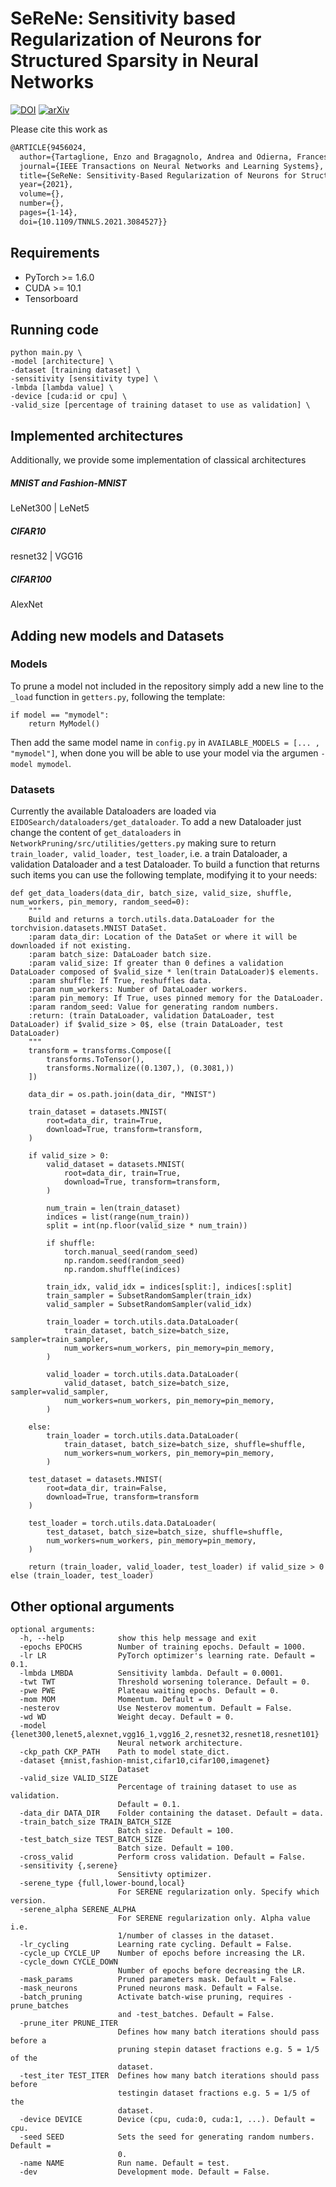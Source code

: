 # SeReNe: Sensitivity based Regularization of Neurons for Structured Sparsity in Neural Networks
[![DOI](https://zenodo.org/badge/doi/10.1109/TNNLS.2021.3084527.svg)](http://dx.doi.org/10.1109/TNNLS.2021.3084527)
[![arXiv](https://img.shields.io/badge/arXiv-2102.03773-b31b1b.svg)](https://arxiv.org/abs/2102.03773)

Please cite this work as

```latex
@ARTICLE{9456024,
  author={Tartaglione, Enzo and Bragagnolo, Andrea and Odierna, Francesco and Fiandrotti, Attilio and Grangetto, Marco},
  journal={IEEE Transactions on Neural Networks and Learning Systems}, 
  title={SeReNe: Sensitivity-Based Regularization of Neurons for Structured Sparsity in Neural Networks}, 
  year={2021},
  volume={},
  number={},
  pages={1-14},
  doi={10.1109/TNNLS.2021.3084527}}

```

## Requirements
* PyTorch >= 1.6.0
* CUDA >= 10.1
* Tensorboard

## Running code
```
python main.py \
-model [architecture] \
-dataset [training dataset] \
-sensitivity [sensitivity type] \
-lmbda [lambda value] \
-device [cuda:id or cpu] \
-valid_size [percentage of training dataset to use as validation] \
```

## Implemented architectures
Additionally, we provide some implementation of classical architectures

##### MNIST and Fashion-MNIST
LeNet300 | LeNet5

##### CIFAR10
resnet32 | VGG16

##### CIFAR100
AlexNet

## Adding new models and Datasets

### Models
To prune a model not included in the repository simply add a new line to the `_load` function in `getters.py`,
following the template:
```
if model == "mymodel":
    return MyModel()
```
Then add the same model name in `config.py` in `AVAILABLE_MODELS = [... , "mymodel"]`, when done you will be able
to use your model via the argumen `-model mymodel`.

### Datasets
Currently the available Dataloaders are loaded via ``EIDOSearch/dataloaders/get_dataloader``.
To add a new Dataloader just change the content of ``get_dataloaders`` in `NetworkPruning/src/utilities/getters.py`
making sure to return ``train_loader, valid_loader, test_loader``, i.e. a train Dataloader, a validation Dataloader and a test Dataloader.
To build a function that returns such items you can use the following template, modifying it to your needs:
```
def get_data_loaders(data_dir, batch_size, valid_size, shuffle, num_workers, pin_memory, random_seed=0):
    """
    Build and returns a torch.utils.data.DataLoader for the torchvision.datasets.MNIST DataSet.
    :param data_dir: Location of the DataSet or where it will be downloaded if not existing.
    :param batch_size: DataLoader batch size.
    :param valid_size: If greater than 0 defines a validation DataLoader composed of $valid_size * len(train DataLoader)$ elements.
    :param shuffle: If True, reshuffles data.
    :param num_workers: Number of DataLoader workers.
    :param pin_memory: If True, uses pinned memory for the DataLoader.
    :param random_seed: Value for generating random numbers.
    :return: (train DataLoader, validation DataLoader, test DataLoader) if $valid_size > 0$, else (train DataLoader, test DataLoader)
    """
    transform = transforms.Compose([
        transforms.ToTensor(),
        transforms.Normalize((0.1307,), (0.3081,))
    ])

    data_dir = os.path.join(data_dir, "MNIST")

    train_dataset = datasets.MNIST(
        root=data_dir, train=True,
        download=True, transform=transform,
    )

    if valid_size > 0:
        valid_dataset = datasets.MNIST(
            root=data_dir, train=True,
            download=True, transform=transform,
        )

        num_train = len(train_dataset)
        indices = list(range(num_train))
        split = int(np.floor(valid_size * num_train))

        if shuffle:
            torch.manual_seed(random_seed)
            np.random.seed(random_seed)
            np.random.shuffle(indices)

        train_idx, valid_idx = indices[split:], indices[:split]
        train_sampler = SubsetRandomSampler(train_idx)
        valid_sampler = SubsetRandomSampler(valid_idx)

        train_loader = torch.utils.data.DataLoader(
            train_dataset, batch_size=batch_size, sampler=train_sampler,
            num_workers=num_workers, pin_memory=pin_memory,
        )

        valid_loader = torch.utils.data.DataLoader(
            valid_dataset, batch_size=batch_size, sampler=valid_sampler,
            num_workers=num_workers, pin_memory=pin_memory,
        )

    else:
        train_loader = torch.utils.data.DataLoader(
            train_dataset, batch_size=batch_size, shuffle=shuffle,
            num_workers=num_workers, pin_memory=pin_memory,
        )

    test_dataset = datasets.MNIST(
        root=data_dir, train=False,
        download=True, transform=transform
    )

    test_loader = torch.utils.data.DataLoader(
        test_dataset, batch_size=batch_size, shuffle=shuffle,
        num_workers=num_workers, pin_memory=pin_memory,
    )

    return (train_loader, valid_loader, test_loader) if valid_size > 0 else (train_loader, test_loader)
```

## Other optional arguments
```
optional arguments:
  -h, --help            show this help message and exit
  -epochs EPOCHS        Number of training epochs. Default = 1000.
  -lr LR                PyTorch optimizer's learning rate. Default = 0.1.
  -lmbda LMBDA          Sensitivity lambda. Default = 0.0001.
  -twt TWT              Threshold worsening tolerance. Default = 0.
  -pwe PWE              Plateau waiting epochs. Default = 0.
  -mom MOM              Momentum. Default = 0
  -nesterov             Use Nesterov momentum. Default = False.
  -wd WD                Weight decay. Default = 0.
  -model {lenet300,lenet5,alexnet,vgg16_1,vgg16_2,resnet32,resnet18,resnet101}
                        Neural network architecture.
  -ckp_path CKP_PATH    Path to model state_dict.
  -dataset {mnist,fashion-mnist,cifar10,cifar100,imagenet}
                        Dataset
  -valid_size VALID_SIZE
                        Percentage of training dataset to use as validation.
                        Default = 0.1.
  -data_dir DATA_DIR    Folder containing the dataset. Default = data.
  -train_batch_size TRAIN_BATCH_SIZE
                        Batch size. Default = 100.
  -test_batch_size TEST_BATCH_SIZE
                        Batch size. Default = 100.
  -cross_valid          Perform cross validation. Default = False.
  -sensitivity {,serene}
                        Sensitivty optimizer.
  -serene_type {full,lower-bound,local}
                        For SERENE regularization only. Specify which version.
  -serene_alpha SERENE_ALPHA
                        For SERENE regularization only. Alpha value i.e.
                        1/number of classes in the dataset.
  -lr_cycling           Learning rate cycling. Default = False.
  -cycle_up CYCLE_UP    Number of epochs before increasing the LR.
  -cycle_down CYCLE_DOWN
                        Number of epochs before decreasing the LR.
  -mask_params          Pruned parameters mask. Default = False.
  -mask_neurons         Pruned neurons mask. Default = False.
  -batch_pruning        Activate batch-wise pruning, requires -prune_batches
                        and -test_batches. Default = False.
  -prune_iter PRUNE_ITER
                        Defines how many batch iterations should pass before a
                        pruning stepin dataset fractions e.g. 5 = 1/5 of the
                        dataset.
  -test_iter TEST_ITER  Defines how many batch iterations should pass before
                        testingin dataset fractions e.g. 5 = 1/5 of the
                        dataset.
  -device DEVICE        Device (cpu, cuda:0, cuda:1, ...). Default = cpu.
  -seed SEED            Sets the seed for generating random numbers. Default =
                        0.
  -name NAME            Run name. Default = test.
  -dev                  Development mode. Default = False.
```
